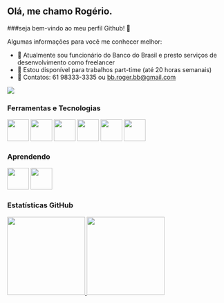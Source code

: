 ## Olá, me chamo Rogério.
###seja bem-vindo ao meu perfil Github! 👋

Algumas informações para você me conhecer melhor:

- 🔭 Atualmente sou funcionário do Banco do Brasil e presto serviços de desenvolvimento como freelancer
- 👯 Estou disponível para trabalhos part-time (até 20 horas semanais)
- 💬 Contatos: 61 98333-3335 ou bb.roger.bb@gmail.com

<a href="https://www.linkedin.com/in/rog%C3%A9rio-carvalho-santos-800980137/" target="_blank">
  <img src="https://img.shields.io/badge/-LinkedIn-%230077B5?style=for-the-badge&logo=linkedin&logoColor=white" target="_blank">
</a>

### Ferramentas e Tecnologias
<img src="https://cdn.jsdelivr.net/gh/devicons/devicon/icons/php/php-original.svg" width=50/> <img src="https://raw.githubusercontent.com/devicons/devicon/refs/tags/v2.16.0/icons/laravel/laravel-line.svg" width=50 /> <img src="https://raw.githubusercontent.com/devicons/devicon/refs/tags/v2.16.0/icons/python/python-plain.svg" width=50/> <img src="https://raw.githubusercontent.com/devicons/devicon/refs/tags/v2.16.0/icons/bootstrap/bootstrap-plain.svg" width=50/> 
<img src="https://cdn.jsdelivr.net/gh/devicons/devicon/icons/javascript/javascript-original.svg" width=50 />  <img src="https://cdn.jsdelivr.net/gh/devicons/devicon/icons/visualstudio/visualstudio-plain.svg" width=50/> 



### Aprendendo
<img src="https://cdn.jsdelivr.net/gh/devicons/devicon/icons/react/react-original.svg" width=50/>  <img src="https://cdn.jsdelivr.net/gh/devicons/devicon/icons/nextjs/nextjs-original.svg" width=50/>

### Estatísticas GitHub

<div>
<a href="https://github.com/seu-usuário-aqui">
<img height="180em" src="https://github-readme-stats.vercel.app/api/top-langs/?username=bbroger1&layout=compact&langs_count=7&theme=dracula"/>
<img height="180em" src="https://github-readme-stats.vercel.app/api?username=bbroger1&show_icons=true&theme=dracula&include_all_commits=true&count_private=true"/>
</div>
